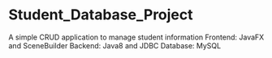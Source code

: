 # Student_Database_Project
A simple CRUD application to manage student information
Frontend: JavaFX and SceneBuilder
Backend: Java8 and JDBC
Database: MySQL
